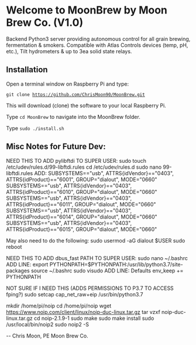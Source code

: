 # Welcome to MoonBrew by Moon Brew Co. (V1.0)

Backend Python3 server providing autonomous control for all grain brewing, fermentation & smokers. Compatible with Atlas Controls devices (temp, pH, etc.), Tilt hydrometers & up to 3ea solid state relays.


## Installation
Open a terminal window on Raspberry Pi and type:

 <code>git clone https://github.com/ChrisMoon90/MoonBrew.git</code>

This will download (clone) the software to your local Raspberry Pi.

Type <code>cd MoonBrew</code> to navigate into the MoonBrew folder.

Type <code>sudo ./install.sh</code>


## Misc Notes for Future Dev:

NEED THIS TO ADD pylibftdi TO SUPER USER:
sudo touch /etc/udev/rules.d/99-libftdi.rules
cd /etc/udev/rules.d
sudo nano 99-libftdi.rules
ADD:
SUBSYSTEMS=="usb", ATTRS{idVendor}=="0403", ATTRS{idProduct}=="6001", GROUP="dialout", MODE="0660"
SUBSYSTEMS=="usb", ATTRS{idVendor}=="0403", ATTRS{idProduct}=="6010", GROUP="dialout", MODE="0660"
SUBSYSTEMS=="usb", ATTRS{idVendor}=="0403", ATTRS{idProduct}=="6011", GROUP="dialout", MODE="0660"
SUBSYSTEMS=="usb", ATTRS{idVendor}=="0403", ATTRS{idProduct}=="6014", GROUP="dialout", MODE="0660"
SUBSYSTEMS=="usb", ATTRS{idVendor}=="0403", ATTRS{idProduct}=="6015", GROUP="dialout", MODE="0660"

May also need to do the following:
sudo usermod -aG dialout $USER
sudo reboot

NEED THIS TO ADD dbus_fast PATH TO SUPER USER:
sudo nano ~/.bashrc
ADD LINE: export PYTHONPATH=$PYTHONPATH:/usr/lib/python3.7/site-packages
source ~/.bashrc 
sudo visudo
ADD LINE: Defaults    env_keep += PYTHONPATH

NOT SURE IF I NEED THIS (ADDS PERMISSIONS TO P3.7 TO ACCESS fping?)
sudo setcap cap_net_raw+eip /usr/bin/python3.7

mkdir /home/pi/noip
cd /home/pi/noip
wget https://www.noip.com/client/linux/noip-duc-linux.tar.gz
tar vzxf noip-duc-linux.tar.gz
cd noip-2.1.9-1
sudo make
sudo make install
sudo /usr/local/bin/noip2
sudo noip2 ­-S


--  Chris Moon, PE
    Moon Brew Co.
